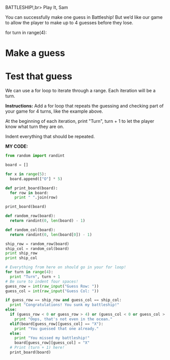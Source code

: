 BATTLESHIP!,br>
Play It, Sam

You can successfully make one guess in Battleship! But we’d like our game to allow the player to make up to 4 guesses before they lose.

for turn in range(4):
  # Make a guess
  # Test that guess
We can use a for loop to iterate through a range. Each iteration will be a turn.

**Instructions:**
Add a for loop that repeats the guessing and checking part of your game for 4 turns, like the example above.

At the beginning of each iteration, print "Turn", turn + 1 to let the player know what turn they are on.

Indent everything that should be repeated.

**MY CODE:**
```python
from random import randint

board = []

for x in range(5):
  board.append(["O"] * 5)

def print_board(board):
  for row in board:
    print " ".join(row)

print_board(board)

def random_row(board):
  return randint(0, len(board) - 1)

def random_col(board):
  return randint(0, len(board[0]) - 1)

ship_row = random_row(board)
ship_col = random_col(board)
print ship_row
print ship_col

# Everything from here on should go in your for loop!
for turn in range(4):
  print "Turn", turn + 1
# Be sure to indent four spaces!
guess_row = int(raw_input("Guess Row: "))
guess_col = int(raw_input("Guess Col: "))

if guess_row == ship_row and guess_col == ship_col:
  print "Congratulations! You sunk my battleship!"
else:
  if (guess_row < 0 or guess_row > 4) or (guess_col < 0 or guess_col > 4):
    print "Oops, that's not even in the ocean."
  elif(board[guess_row][guess_col] == "X"):
    print "You guessed that one already."
  else:
    print "You missed my battleship!"
    board[guess_row][guess_col] = "X"
  # Print (turn + 1) here!
  print_board(board)
  ```
